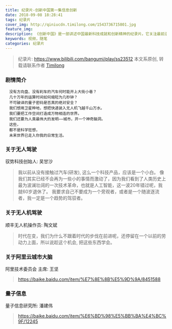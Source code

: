 ```yaml
---
title: 纪录片-创新中国第一集信息创新
date: 2018-09-08 18:28:41
tags: 纪录片
cover_img: http://qiniucdn.timilong.com/1543736715801.jpg
feature_img:
description: 《创新中国》是一部讲述中国最新科技成就和创新精神的纪录片。它关注最前沿的科学突破、最新潮的科技热点，聚焦信息技术、新型能源、中国制造、生命科学、航空航天与海洋探索等前沿领域，用鲜活的故事记录当下中国伟大的创新实践。
keywords: 视频，随笔
categories: 纪录片
---
```


> 纪录片: https://www.bilibili.com/bangumi/play/ss23512
> 本文系原创, 转载请联系作者 [Timilong](http://blog.timilong.com/about)

### 剧情简介
```
　没有方向盘、没有刹车的汽车何时能开上大街小巷？
　几十万年的运算时间如何缩短为几秒钟？
　不可破译的量子密码是否真的绝对安全？
　我们想用卫星种地，想把快递装入无人机飞越千山万水。
　我们要把工作空间打造成万物相连的世界。
　我们还要为人类最伟大的发明——城市，开一个神奇脑洞。
　这些，
　都不是科学狂想，
　未来世界已走入你我的日常生活。
```

### 关于无人驾驶

驭势科技创始人: 吴甘沙
> 我以前从没有接触过汽车(研发), 这么一个科技产品，应该是一个小白。
> 像我们其实已经不会再为一些小的事情而激动了，因为我们看到了人类历史上最为波澜壮阔的一次技术革命，也就是人工智能，这一波20年错过呢，我就60岁退休了。
> 我要求自己不要成为一个旁观者，或者是一个随波逐流者，我一定是一个趋势的驾驭者。

### 关于无人机驾驶

顺丰无人机操作员: 陶文斌
> 时代在变，我们为什么不跟着时代的步伐在前进呢，还停留在一个以前的劳动力上面，所以说趁这个机会, 把这些东西学会。

### 关于阿里云城市大脑
阿里技术委员会 主席: 王坚

> https://baike.baidu.com/item/%E7%8E%8B%E5%9D%9A/8451588


### 量子信息

量子信息研究所: 潘建伟
> https://baike.baidu.com/item/%E6%BD%98%E5%BB%BA%E4%BC%9F/12245


